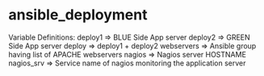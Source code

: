 # ansible_deployment
Variable Definitions:
deploy1 => BLUE Side App server
deploy2 => GREEN Side App server
deploy => deploy1 + deploy2
webservers => Ansible group having list of APACHE webservers
nagios => Nagios server HOSTNAME
nagios_srv => Service name of nagios monitoring the application server
